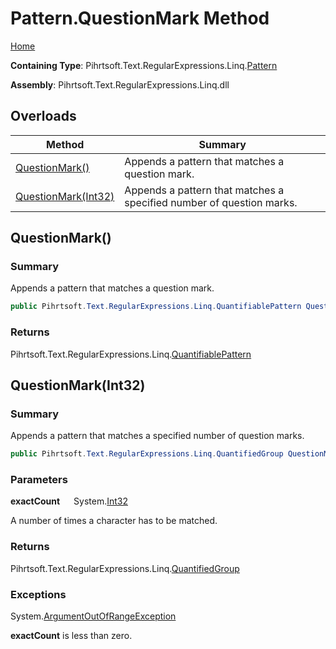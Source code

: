 # Pattern\.QuestionMark Method

[Home](../../../../../../README.md)

**Containing Type**: Pihrtsoft\.Text\.RegularExpressions\.Linq\.[Pattern](../README.md)

**Assembly**: Pihrtsoft\.Text\.RegularExpressions\.Linq\.dll

## Overloads

| Method | Summary |
| ------ | ------- |
| [QuestionMark()](#Pihrtsoft_Text_RegularExpressions_Linq_Pattern_QuestionMark) | Appends a pattern that matches a question mark\. |
| [QuestionMark(Int32)](#Pihrtsoft_Text_RegularExpressions_Linq_Pattern_QuestionMark_System_Int32_) | Appends a pattern that matches a specified number of question marks\. |

## QuestionMark\(\) <a name="Pihrtsoft_Text_RegularExpressions_Linq_Pattern_QuestionMark"></a>

### Summary

Appends a pattern that matches a question mark\.

```csharp
public Pihrtsoft.Text.RegularExpressions.Linq.QuantifiablePattern QuestionMark()
```

### Returns

Pihrtsoft\.Text\.RegularExpressions\.Linq\.[QuantifiablePattern](../../QuantifiablePattern/README.md)

## QuestionMark\(Int32\) <a name="Pihrtsoft_Text_RegularExpressions_Linq_Pattern_QuestionMark_System_Int32_"></a>

### Summary

Appends a pattern that matches a specified number of question marks\.

```csharp
public Pihrtsoft.Text.RegularExpressions.Linq.QuantifiedGroup QuestionMark(int exactCount)
```

### Parameters

**exactCount** &emsp; System\.[Int32](https://docs.microsoft.com/en-us/dotnet/api/system.int32)

A number of times a character has to be matched\.

### Returns

Pihrtsoft\.Text\.RegularExpressions\.Linq\.[QuantifiedGroup](../../QuantifiedGroup/README.md)

### Exceptions

System\.[ArgumentOutOfRangeException](https://docs.microsoft.com/en-us/dotnet/api/system.argumentoutofrangeexception)

**exactCount** is less than zero\.

